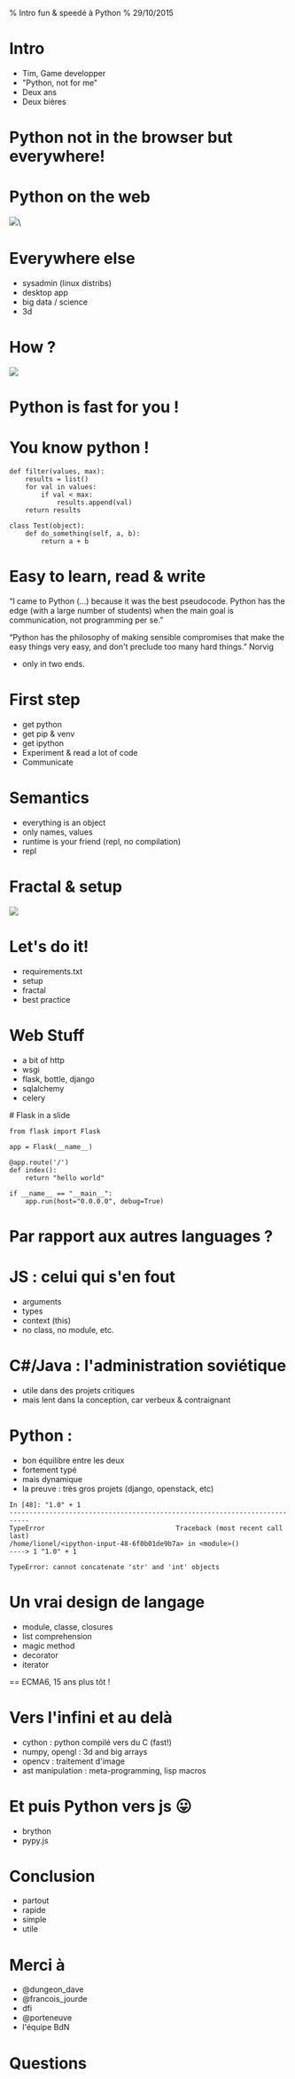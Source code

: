 % Intro fun & speedé à Python
% 29/10/2015


# Intro

* Tim, Game developper
* "Python, not for me"
* Deux ans
* Deux bières

# Python not in the browser but everywhere!

# Python on the web

![]( ./img/django-ajax.png)\


# Everywhere else

* sysadmin (linux distribs)
* desktop app
* big data / science
* 3d


# How ?

![]( ./img/drawing.png)

# Python is fast for you !

# You know python !

~~~~~
def filter(values, max):
    results = list()
    for val in values:
        if val < max:
            results.append(val)
    return results

class Test(object):
    def do_something(self, a, b):
        return a + b
~~~~~

# Easy to learn, read & write

“I came to Python (...) because it was the best pseudocode. Python has the edge (with a large number of students) when the main goal is communication, not programming per se.”

“Python has the philosophy of making sensible compromises that make the easy things very easy, and don't preclude too many hard things.”  Norvig

* only in two ends.

# First step

* get python
* get pip & venv
* get ipython
* Experiment & read a lot of code
* Communicate

# Semantics

* everything is an object
* only names, values
* runtime is your friend (repl, no compilation)
* repl

# Fractal & setup

![]( ./img/fractal.png)

# Let's do it!

* requirements.txt
* setup
* fractal
* best practice

# Web Stuff

* a bit of http
* wsgi
* flask, bottle, django
* sqlalchemy
* celery

# Flask in a slide

~~~~~~~
from flask import Flask

app = Flask(__name__)

@app.route('/')
def index():
    return "hello world"

if __name__ == "__main__":
    app.run(host="0.0.0.0", debug=True)
~~~~~~~

# Par rapport aux autres languages ?

# JS : celui qui s'en fout

* arguments
* types
* context (this)
* no class, no module, etc.

# C#/Java : l'administration soviétique

* utile dans des projets critiques
* mais lent dans la conception, car verbeux & contraignant

# Python : 

* bon équilibre entre les deux
* fortement typé
* mais dynamique
* la preuve : très gros projets (django, openstack, etc)

~~~~~
In [48]: "1.0" + 1
---------------------------------------------------------------------------
TypeError                                 Traceback (most recent call last)
/home/lionel/<ipython-input-48-6f0b01de9b7a> in <module>()
----> 1 "1.0" + 1

TypeError: cannot concatenate 'str' and 'int' objects
~~~~~

# Un vrai design de langage

* module, classe, closures
* list comprehension
* magic method
* decorator
* iterator

== ECMA6, 15 ans plus tôt !

# Vers l'infini et au delà

* cython : python compilé vers du C (fast!)
* numpy, opengl : 3d and big arrays
* opencv : traitement d'image
* ast manipulation : meta-programming, lisp macros

# Et puis Python vers js 😛

* brython
* pypy.js

# Conclusion

* partout
* rapide
* simple
* utile

# Merci à

* @dungeon_dave
* @francois_jourde
* dfi
* @porteneuve
* l'équipe BdN

# Questions


